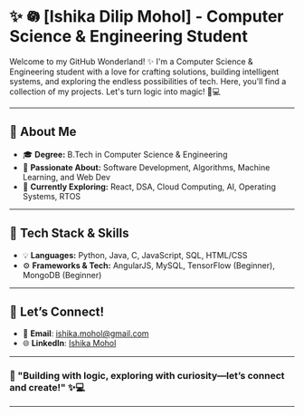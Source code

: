 # ✨ 𖡎 [Ishika Dilip Mohol] - Computer Science & Engineering Student

Welcome to my GitHub Wonderland! ✨ I'm a Computer Science & Engineering student with a love for crafting solutions, building intelligent systems, and exploring the endless possibilities of tech. Here, you'll find a collection of my projects. Let's turn logic into magic! 🚀💻

---

## 🌸 About Me

- 🎓 **Degree:** B.Tech in Computer Science & Engineering
- 💖 **Passionate About:** Software Development, Algorithms, Machine Learning, and Web Dev
- 🌱 **Currently Exploring:** React, DSA, Cloud Computing, AI, Operating Systems, RTOS

---

## 🦢 Tech Stack & Skills

- 💡 **Languages:** Python, Java, C, JavaScript, SQL, HTML/CSS
- ⚙️ **Frameworks & Tech:** AngularJS, MySQL, TensorFlow (Beginner), MongoDB (Beginner)

---

## 📩 Let’s Connect!

- 💌 **Email**: [ishika.mohol@gmail.com](mailto:ishika.mohol@gmail.com)
- 🌐 **LinkedIn**: [Ishika Mohol](https://www.linkedin.com/in/ishikamohol/)

---

### 🌷 "Building with logic, exploring with curiosity—let’s connect and create!" ✨💻

---

